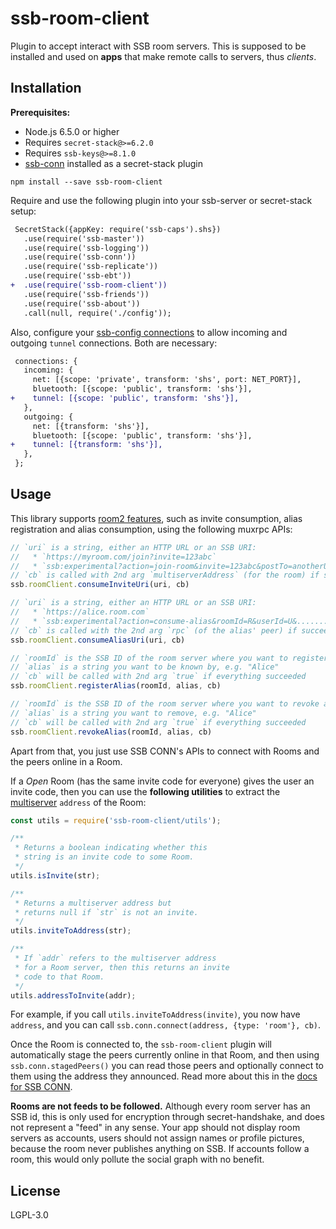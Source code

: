# ssb-room-client

Plugin to accept interact with SSB room servers. This is supposed to be installed and used on **apps** that make remote calls to servers, thus _clients_.

## Installation

**Prerequisites:**

- Node.js 6.5.0 or higher
- Requires `secret-stack@>=6.2.0`
- Requires `ssb-keys@>=8.1.0`
- [ssb-conn](https://github.com/staltz/ssb-conn) installed as a secret-stack plugin

```
npm install --save ssb-room-client
```

Require and use the following plugin into your ssb-server or secret-stack setup:

```diff
 SecretStack({appKey: require('ssb-caps').shs})
   .use(require('ssb-master'))
   .use(require('ssb-logging'))
   .use(require('ssb-conn'))
   .use(require('ssb-replicate'))
   .use(require('ssb-ebt'))
+  .use(require('ssb-room-client'))
   .use(require('ssb-friends'))
   .use(require('ssb-about'))
   .call(null, require('./config'));
```

Also, configure your [ssb-config connections](https://github.com/ssbc/ssb-config) to allow incoming and outgoing `tunnel` connections. Both are necessary:

```diff
 connections: {
   incoming: {
     net: [{scope: 'private', transform: 'shs', port: NET_PORT}],
     bluetooth: [{scope: 'public', transform: 'shs'}],
+    tunnel: [{scope: 'public', transform: 'shs'}],
   },
   outgoing: {
     net: [{transform: 'shs'}],
     bluetooth: [{scope: 'public', transform: 'shs'}],
+    tunnel: [{transform: 'shs'}],
   },
 };
```

## Usage

This library supports [room2 features](https://github.com/ssb-ngi-pointer/rooms2), such as invite consumption, alias registration and alias consumption, using the following muxrpc APIs:

```js
// `uri` is a string, either an HTTP URL or an SSB URI:
//   * `https://myroom.com/join?invite=123abc`
//   * `ssb:experimental?action=join-room&invite=123abc&postTo=anotherUrl`
// `cb` is called with 2nd arg `multiserverAddress` (for the room) if succeeded
ssb.roomClient.consumeInviteUri(uri, cb)

// `uri` is a string, either an HTTP URL or an SSB URI:
//   * `https://alice.room.com`
//   * `ssb:experimental?action=consume-alias&roomId=R&userId=U&.......`
// `cb` is called with the 2nd arg `rpc` (of the alias' peer) if succeeded
ssb.roomClient.consumeAliasUri(uri, cb)

// `roomId` is the SSB ID of the room server where you want to register an alias
// `alias` is a string you want to be known by, e.g. "Alice"
// `cb` will be called with 2nd arg `true` if everything succeeded
ssb.roomClient.registerAlias(roomId, alias, cb)

// `roomId` is the SSB ID of the room server where you want to revoke an alias
// `alias` is a string you want to remove, e.g. "Alice"
// `cb` will be called with 2nd arg `true` if everything succeeded
ssb.roomClient.revokeAlias(roomId, alias, cb)
```

Apart from that, you just use SSB CONN's APIs to connect with Rooms and the peers online in a Room.

If a _Open_ Room (has the same invite code for everyone) gives the user an invite code, then you can use the **following utilities** to extract the [multiserver](https://github.com/ssbc/multiserver) `address` of the Room:

```js
const utils = require('ssb-room-client/utils');

/**
 * Returns a boolean indicating whether this
 * string is an invite code to some Room.
 */
utils.isInvite(str);

/**
 * Returns a multiserver address but
 * returns null if `str` is not an invite.
 */
utils.inviteToAddress(str);

/**
 * If `addr` refers to the multiserver address
 * for a Room server, then this returns an invite
 * code to that Room.
 */
utils.addressToInvite(addr);
```

For example, if you call `utils.inviteToAddress(invite)`, you now have `address`, and you can call `ssb.conn.connect(address, {type: 'room'}, cb)`.

Once the Room is connected to, the `ssb-room-client` plugin will automatically stage the peers currently online in that Room, and then using `ssb.conn.stagedPeers()` you can read those peers and optionally connect to them using the address they announced. Read more about this in the [docs for SSB CONN](https://github.com/staltz/ssb-conn).

**Rooms are not feeds to be followed.** Although every room server has an SSB id, this is only used for encryption through secret-handshake, and does not represent a "feed" in any sense. Your app should not display room servers as accounts, users should not assign names or profile pictures, because the room never publishes anything on SSB. If accounts follow a room, this would only pollute the social graph with no benefit.

## License

LGPL-3.0
